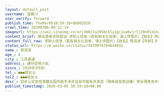 ```yaml
---
layout: default_post
username: 溪慕川
user_verify: forward
publish_time: ThuMar0510:59:10+08002020
crawl_time: 20200306-00:11:19
imageurl: https://wx2.sinaimg.cn/orj360/7a2958c6ly1gciva6v1rlj20n01dsh2q.jpg,https://wx1.sinaimg.cn/orj360/7a2958c6ly1gciva7hxmyj21hc0u0qht.jpg,https://wx1.sinaimg.cn/orj360/7a2958c6ly1gciva6g26lj20u01hcjzs.jpg
content_brief: 肺炎患者求助超话 求助人信息（若有相关化验单，请上传图片）【姓名】蒋润泽【年龄】8【所在城市】江苏南通【所在小区、社区】通州佳苑小区【患病时间】2020年3月初【联系方式】177 2164 4039 蒋女士【其他紧急联系人】●●● 徐女士【病情描述】 初步认定 急性骨髓炎 因可能手术 并 ...全文
content_full_raw: 求助人信息（若有相关化验单，请上传图片）【姓名】蒋润泽【年龄】8【所在城市】江苏南通【所在小区、社区】通州佳苑小区【患病时间】2020年3月初【联系方式】●●●蒋女士【其他紧急联系人】●●●徐女士【病情描述】初步认定急性骨髓炎因可能手术并且有可能有并发症（残疾或发育迟缓）家长很焦急毕竟孩子还很小因特殊时期以及地域较小求助广大网友能否推荐更好的医院或者医生最好是周边城市（比如上海南京等）万分感激南通
status_url: https://m.weibo.cn/status/4479070764644832
name_: 蒋润泽
age_: 8
city_: 江苏南通
address_: 通州佳苑小区
since_: 2020年3月初
tel_: ●●●蒋女士
tel2_: ●●●徐女士
desc_: 初步认定急性骨髓炎因可能手术并且有可能有并发症（残疾或发育迟缓）家长很焦急毕竟孩子还很小因特殊时期以及地域较小求助广大网友能否推荐更好的医院或者医生最好是周边城市（比如上海南京等）万分感激南通
publish_timestamp: 2020-03-05 10:59:10+08:00
---
```

